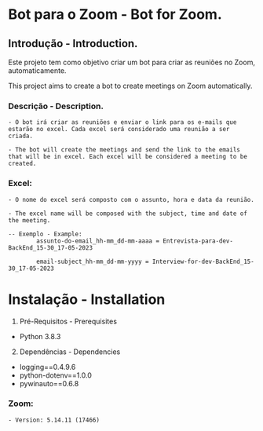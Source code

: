 # Bot para o Zoom - Bot for Zoom.

## Introdução -  Introduction.

Este projeto tem como objetivo criar um bot para criar as reuniões no Zoom, automaticamente.

This project aims to create a bot to create meetings on Zoom automatically.

### Descrição - Description.
    - O bot irá criar as reuniões e enviar o link para os e-mails que estarão no excel. Cada excel será considerado uma reunião a ser criada.

    - The bot will create the meetings and send the link to the emails that will be in excel. Each excel will be considered a meeting to be created.

### Excel:
    - O nome do excel será composto com o assunto, hora e data da reunião.

    - The excel name will be composed with the subject, time and date of the meeting.

    -- Exemplo - Example: 
            assunto-do-email_hh-mm_dd-mm-aaaa = Entrevista-para-dev-BackEnd_15-30_17-05-2023

            email-subject_hh-mm_dd-mm-yyyy = Interview-for-dev-BackEnd_15-30_17-05-2023


# Instalação - Installation

1.	Pré-Requisitos - Prerequisites

- Python 3.8.3

2.	Dependências - Dependencies

- logging==0.4.9.6
- python-dotenv==1.0.0
- pywinauto==0.6.8

### Zoom:
    - Version: 5.14.11 (17466)
